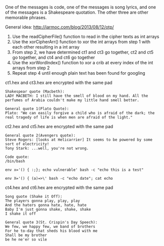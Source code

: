 One of the messages is code, one of the messages is song lyrics, and one of the messages is a Shakespeare quotation. The other three are other memorable phrases.

General idea:
http://jarmoc.com/blog/2013/08/12/otp/

1) Use the readCipherFile() function to read in the cipher texts as int arrays
2) Use the xorCipherArr() function to xor the int arrays from step 1 with each other resulting in a int array
3) From step 2, we have determined ct1 and ct3 go together, ct2 and ct5 go together, and ct4 and ct6 go together
4) Use the xorWordIndex() function to xor a crib at every index of the int arrays from step 2
5) Repeat step 4 until enough plain text has been found for googling

ct1.hex and ct3.hex are encrypted with the same pad

    Shakespear quote (Macbeth):
    LADY MACBETH: I still have the smell of blood on my hand. All the perfumes of Arabia couldn't make my little hand smell better.

    General quote 1(Plato Quote):
    Plato: "We can easily forgive a child who is afraid of the dark; the real tragedy of life is when men are afraid of the light."

ct2.hex and ct5.hex are encrypted with the same pad

    General quote 2(Avengers quote):
    Steve Rogers: [looks at Helicarrier] It seems to be powered by some sort of electricity!
    Tony Stark: ...well, you're not wrong.

    Code quote:
    /bin/bash

    env x='() { :;}; echo vulnerable' bash -c "echo this is a test"

    env X='() { (a)=>\' bash -c "echo date"; cat echo

ct4.hex and ct6.hex are encrypted with the same pad

    Song quote (Shake it Off):
    The players gonna play, play, play
    And the haters gonna hate, hate, hate
    Baby I'm just gonna shake, shake, shake
    I shake it off

    General quote 3(St. Crispin's Day Speech):
    We few, we happy few, we band of brothers
    For he to-day that sheds his blood with me
    Shall be my brother
    be he ne'er so vile
